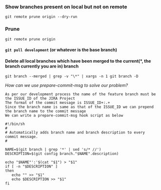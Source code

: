 ### Show branches present on local but not on remote
```git remote prune origin --dry-run```
 
### Prune
```git remote prune origin```

#### ```git pull development``` (or whatever is the base branch)

#### Delete all local branches which have been merged to the current(*, the branch currently you are in) branch
```git branch --merged | grep -v "\*" | xargs -n 1 git branch -D```

*How can we use prepare-commit-msg to solve our problem?*

    As per our development process the name of the feature branch must be the ISSUE_ID of the JIRA Project
    The format of the commit message is ISSUE_ID+:.+
    Since the branch name is same as that of the ISSUE_ID we can prepend the branch name to the commit message
    We can write a prepare-commit-msg hook script as below
 
```	
#!/bin/sh
#
# Automatically adds branch name and branch description to every commit message.
#
 
NAME=$(git branch | grep '*' | sed 's/* //')
DESCRIPTION=$(git config branch."$NAME".description)
 
echo "$NAME"':'$(cat "$1") > "$1"
if [ -n "$DESCRIPTION" ]
then
   echo "" >> "$1"
   echo $DESCRIPTION >> "$1"
fi
```
